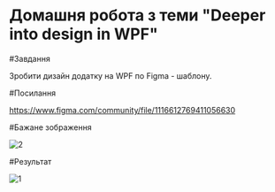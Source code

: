 # Домашня робота з теми "Deeper into design in WPF"

#Завдання

Зробити дизайн додатку на WPF по Figma - шаблону.

#Посилання

https://www.figma.com/community/file/1116612769411056630

#Бажане зображення

![2](https://user-images.githubusercontent.com/101627933/199841756-b034ec12-cddf-484c-8dd1-f3b29d00c2f6.png)

#Результат

![1](https://user-images.githubusercontent.com/101627933/199840819-d62d72d2-a58a-464f-8db1-1bee78564f5f.JPG)
